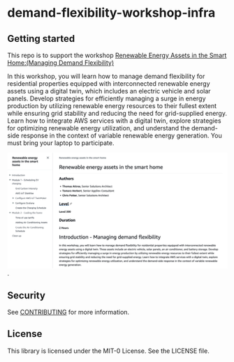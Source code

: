 # demand-flexibility-workshop-infra

## Getting started

This repo is to support the workshop [Renewable Energy Assets in the Smart Home:(Managing Demand Flexibility)](https://catalog.us-east-1.prod.workshops.aws/workshops/93d77bd0-073e-445f-82f8-db877beb9d7a)


In this workshop, you will learn how to manage demand flexibility for residential properties equipped with interconnected renewable energy assets using a digital twin, which includes an electric vehicle and solar panels. Develop strategies for efficiently managing a surge in energy production by utilizing renewable energy resources to their fullest extent while ensuring grid stability and reducing the need for grid-supplied energy. Learn how to integrate AWS services with a digital twin, explore strategies for optimizing renewable energy utilization, and understand the demand-side response in the context of variable renewable energy generation. You must bring your laptop to participate.

![Workshop intro](/workshop-intro.png).

## Security

See [CONTRIBUTING](CONTRIBUTING.md#security-issue-notifications) for more information.

## License

This library is licensed under the MIT-0 License. See the LICENSE file.

